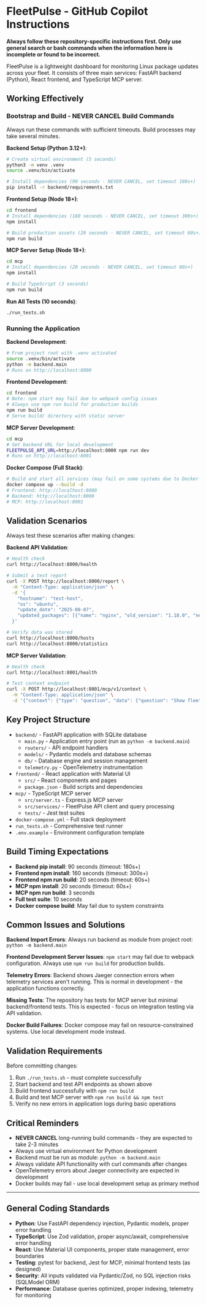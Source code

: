 # FleetPulse - GitHub Copilot Instructions

**Always follow these repository-specific instructions first. Only use general search or bash commands when the information here is incomplete or found to be incorrect.**

FleetPulse is a lightweight dashboard for monitoring Linux package updates across your fleet. It consists of three main services: FastAPI backend (Python), React frontend, and TypeScript MCP server.

## Working Effectively

### Bootstrap and Build - NEVER CANCEL Build Commands
Always run these commands with sufficient timeouts. Build processes may take several minutes.

**Backend Setup (Python 3.12+)**:
```bash
# Create virtual environment (5 seconds)
python3 -m venv .venv
source .venv/bin/activate

# Install dependencies (90 seconds - NEVER CANCEL, set timeout 180s+)
pip install -r backend/requirements.txt
```

**Frontend Setup (Node 18+)**:
```bash
cd frontend
# Install dependencies (160 seconds - NEVER CANCEL, set timeout 300s+)
npm install

# Build production assets (20 seconds - NEVER CANCEL, set timeout 60s+)
npm run build
```

**MCP Server Setup (Node 18+)**:
```bash
cd mcp
# Install dependencies (20 seconds - NEVER CANCEL, set timeout 60s+)
npm install

# Build TypeScript (3 seconds)
npm run build
```

**Run All Tests (10 seconds)**:
```bash
./run_tests.sh
```

### Running the Application

**Backend Development**:
```bash
# From project root with .venv activated
source .venv/bin/activate
python -m backend.main
# Runs on http://localhost:8000
```

**Frontend Development**:
```bash
cd frontend
# Note: npm start may fail due to webpack config issues
# Always use npm run build for production builds
npm run build
# Serve build/ directory with static server
```

**MCP Server Development**:
```bash
cd mcp
# Set backend URL for local development
FLEETPULSE_API_URL=http://localhost:8000 npm run dev
# Runs on http://localhost:8001
```

**Docker Compose (Full Stack)**:
```bash
# Build and start all services (may fail on some systems due to Docker issues)
docker compose up --build -d
# Frontend: http://localhost:8080
# Backend: http://localhost:8000
# MCP: http://localhost:8001
```

## Validation Scenarios

Always test these scenarios after making changes:

**Backend API Validation**:
```bash
# Health check
curl http://localhost:8000/health

# Submit a test report
curl -X POST http://localhost:8000/report \
  -H "Content-Type: application/json" \
  -d '{
    "hostname": "test-host",
    "os": "ubuntu", 
    "update_date": "2025-08-07",
    "updated_packages": [{"name": "nginx", "old_version": "1.18.0", "new_version": "1.20.2"}]
  }'

# Verify data was stored
curl http://localhost:8000/hosts
curl http://localhost:8000/statistics
```

**MCP Server Validation**:
```bash
# Health check
curl http://localhost:8001/health

# Test context endpoint
curl -X POST http://localhost:8001/mcp/v1/context \
  -H "Content-Type: application/json" \
  -d '{"context": {"type": "question", "data": {"question": "Show fleet status"}}}'
```

## Key Project Structure

- `backend/` - FastAPI application with SQLite database
  - `main.py` - Application entry point (run as `python -m backend.main`)
  - `routers/` - API endpoint handlers
  - `models/` - Pydantic models and database schemas
  - `db/` - Database engine and session management
  - `telemetry.py` - OpenTelemetry instrumentation
- `frontend/` - React application with Material UI
  - `src/` - React components and pages
  - `package.json` - Build scripts and dependencies
- `mcp/` - TypeScript MCP server
  - `src/server.ts` - Express.js MCP server
  - `src/services/` - FleetPulse API client and query processing
  - `tests/` - Jest test suites
- `docker-compose.yml` - Full stack deployment
- `run_tests.sh` - Comprehensive test runner
- `.env.example` - Environment configuration template

## Build Timing Expectations

- **Backend pip install**: 90 seconds (timeout: 180s+)
- **Frontend npm install**: 160 seconds (timeout: 300s+) 
- **Frontend npm run build**: 20 seconds (timeout: 60s+)
- **MCP npm install**: 20 seconds (timeout: 60s+)
- **MCP npm run build**: 3 seconds
- **Full test suite**: 10 seconds
- **Docker compose build**: May fail due to system constraints

## Common Issues and Solutions

**Backend Import Errors**: Always run backend as module from project root: `python -m backend.main`

**Frontend Development Server Issues**: `npm start` may fail due to webpack configuration. Always use `npm run build` for production builds.

**Telemetry Errors**: Backend shows Jaeger connection errors when telemetry services aren't running. This is normal in development - the application functions correctly.

**Missing Tests**: The repository has tests for MCP server but minimal backend/frontend tests. This is expected - focus on integration testing via API validation.

**Docker Build Failures**: Docker compose may fail on resource-constrained systems. Use local development mode instead.

## Validation Requirements

Before committing changes:
1. Run `./run_tests.sh` - must complete successfully
2. Start backend and test API endpoints as shown above
3. Build frontend successfully with `npm run build`
4. Build and test MCP server with `npm run build && npm test`
5. Verify no new errors in application logs during basic operations

## Critical Reminders

- **NEVER CANCEL** long-running build commands - they are expected to take 2-3 minutes
- Always use virtual environment for Python development
- Backend must be run as module: `python -m backend.main`
- Always validate API functionality with curl commands after changes
- OpenTelemetry errors about Jaeger connectivity are expected in development
- Docker builds may fail - use local development setup as primary method

---

## General Coding Standards

- **Python**: Use FastAPI dependency injection, Pydantic models, proper error handling
- **TypeScript**: Use Zod validation, proper async/await, comprehensive error handling
- **React**: Use Material UI components, proper state management, error boundaries
- **Testing**: pytest for backend, Jest for MCP, minimal frontend tests (as designed)
- **Security**: All inputs validated via Pydantic/Zod, no SQL injection risks (SQLModel ORM)
- **Performance**: Database queries optimized, proper indexing, telemetry for monitoring